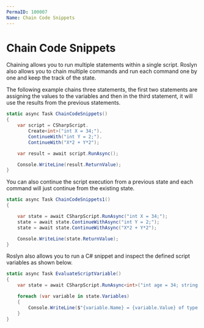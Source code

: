 ```yaml
---
PermaID: 100007
Name: Chain Code Snippets
---
```


# Chain Code Snippets

Chaining allows you to run multiple statements within a single script. Roslyn also allows you to chain multiple commands and run each command one by one and keep the track of the state. 

The following example chains three statements, the first two statements are assigning the values to the variables and then in the third statement, it will use the results from the previous statements.  

```csharp
static async Task ChainCodeSnippets()
{
    var script = CSharpScript.
        Create<int>("int X = 34;").
        ContinueWith("int Y = 2;").
        ContinueWith("X*2 + Y*2");

    var result = await script.RunAsync();

    Console.WriteLine(result.ReturnValue);
}
```

You can also continue the script execution from a previous state and each command will just continue from the existing state.

```csharp
static async Task ChainCodeSnippets1()
{

    var state = await CSharpScript.RunAsync("int X = 34;");
    state = await state.ContinueWithAsync("int Y = 2;");
    state = await state.ContinueWithAsync("X*2 + Y*2");

    Console.WriteLine(state.ReturnValue);
}
```

Roslyn also allows you to run a C# snippet and inspect the defined script variables as shown below.

```csharp
static async Task EvaluateScriptVariable()
{
    var state = await CSharpScript.RunAsync<int>("int age = 34; string country = \"US\"; ");

    foreach (var variable in state.Variables)
    {
        Console.WriteLine($"{variable.Name} = {variable.Value} of type {variable.Type}");
    }
}
```
